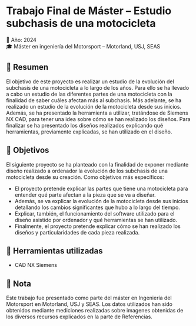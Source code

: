 # Trabajo Final de Máster – Estudio subchasis de una motocicleta

📅 Año: 2024  
🎓 Máster en ingeniería del Motorsport – Motorland, USJ, SEAS

## 📌 Resumen

El objetivo de este proyecto es realizar un estudio de la evolución del subchasis de una motocicleta a lo largo de los años. Para ello se ha llevado a cabo un estudio de las diferentes partes de una motocicleta con la finalidad de saber cuáles afectan más al subchasis. Más adelante, se ha realizado un estudio de la evolución de la motocicleta desde sus inicios. Además, se ha presentado la herramienta a utilizar, tratándose de Siemens NX CAD, para tener una idea sobre cómo se han realizado los diseños. Para finalizar se ha presentado los diseños realizados explicando qué herramientas, previamente explicadas, se han utilizado en el diseño.

## 🎯 Objetivos

El siguiente proyecto se ha planteado con la finalidad de exponer mediante diseño realizado a ordenador la evolución de los subchasis de una motocicleta desde su creación.
Como objetivos más específicos:
- El proyecto pretende explicar las partes que tiene una motocicleta para entender qué parte afectan a la pieza que se va a diseñar.
- Además, se va explicar la evolución de la motocicleta desde sus inicios detallando los cambios significantes que hubo a lo largo del tiempo.
- Explicar, también, el funcionamiento del software utilizado para el diseño asistido por ordenador y qué herramientas se han utilizado.
- Finalmente, el proyecto pretende explicar cómo se han realizado los diseños y particularidades de cada pieza realizada.

## 🔧 Herramientas utilizadas

- CAD NX Siemens

## 📎 Nota

Este trabajo fue presentado como parte del máster en Ingeniería del Motorsport en Motorland, USJ y SEAS. Los datos utilizados han sido obtenidos mediante mediciones realizadas sobre imagenes obtenidas de los diversos recursos explicados en la parte de Referencias.
